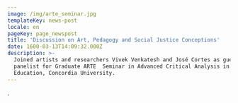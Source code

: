 ```yaml
---
image: /img/arte_seminar.jpg
templateKey: news-post
locale: en
pageKey: page_newspost
title: 'Discussion on Art, Pedagogy and Social Justice Conceptions'
date: 1600-03-13T14:09:32.000Z
description: >-
  Joined artists and researchers Vivek Venkatesh and José Cortes as guest
  panelist for Graduate ARTE  Seminar in Advanced Critical Analysis in Art
  Education, Concordia University.
---
```

.

